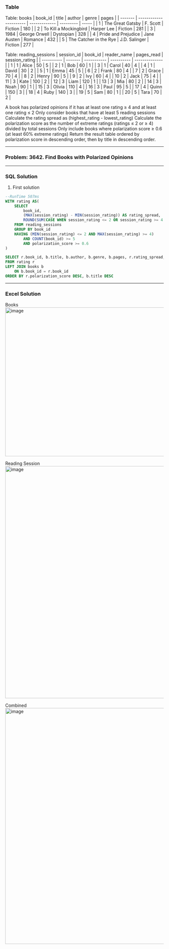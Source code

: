 ### Table

Table: books
| book_id | title | author | genre | pages |
| ------- | ---------------------- | ------------- | --------- | ----- |
| 1 | The Great Gatsby | F. Scott | Fiction | 180 |
| 2 | To Kill a Mockingbird | Harper Lee | Fiction | 281 |
| 3 | 1984 | George Orwell | Dystopian | 328 |
| 4 | Pride and Prejudice | Jane Austen | Romance | 432 |
| 5 | The Catcher in the Rye | J.D. Salinger | Fiction | 277 |

Table: reading_sessions
| session_id | book_id | reader_name | pages_read | session_rating |
| ---------- | ------- | ----------- | ---------- | -------------- |
| 1 | 1 | Alice | 50 | 5 |
| 2 | 1 | Bob | 60 | 1 |
| 3 | 1 | Carol | 40 | 4 |
| 4 | 1 | David | 30 | 2 |
| 5 | 1 | Emma | 45 | 5 |
| 6 | 2 | Frank | 80 | 4 |
| 7 | 2 | Grace | 70 | 4 |
| 8 | 2 | Henry | 90 | 5 |
| 9 | 2 | Ivy | 60 | 4 |
| 10 | 2 | Jack | 75 | 4 |
| 11 | 3 | Kate | 100 | 2 |
| 12 | 3 | Liam | 120 | 1 |
| 13 | 3 | Mia | 80 | 2 |
| 14 | 3 | Noah | 90 | 1 |
| 15 | 3 | Olivia | 110 | 4 |
| 16 | 3 | Paul | 95 | 5 |
| 17 | 4 | Quinn | 150 | 3 |
| 18 | 4 | Ruby | 140 | 3 |
| 19 | 5 | Sam | 80 | 1 |
| 20 | 5 | Tara | 70 | 2 |

A book has polarized opinions if it has at least one rating ≥ 4 and at least one rating ≤ 2
Only consider books that have at least 5 reading sessions
Calculate the rating spread as (highest_rating - lowest_rating)
Calculate the polarization score as the number of extreme ratings (ratings ≤ 2 or ≥ 4) divided by total sessions
Only include books where polarization score ≥ 0.6 (at least 60% extreme ratings)
Return the result table ordered by polarization score in descending order, then by title in descending order.

<hr>

### Problem: 3642. Find Books with Polarized Opinions

<hr>

### SQL Solution

1. First solution

```sql
--RunTime 507ms
WITH rating AS(
    SELECT
        book_id,
        (MAX(session_rating) - MIN(session_rating)) AS rating_spread,
        ROUND(SUM(CASE WHEN session_rating <= 2 OR session_rating >= 4 THEN 1 ELSE 0 END)/COUNT(book_id),2) AS polarization_score
    FROM reading_sessions
    GROUP BY book_id
    HAVING (MIN(session_rating) <= 2 AND MAX(session_rating) >= 4)
        AND COUNT(book_id) >= 5
        AND polarization_score >= 0.6
)

SELECT r.book_id, b.title, b.author, b.genre, b.pages, r.rating_spread, r.polarization_score
FROM rating r
LEFT JOIN books b
    ON b.book_id = r.book_id
ORDER BY r.polarization_score DESC, b.title DESC

```

<hr>

### Excel Solution
Books
<img width="1020" height="472" alt="image" src="https://github.com/user-attachments/assets/e4d553be-b888-4f4f-abef-46c16e1314b3" />

Reading Session
<img width="928" height="736" alt="image" src="https://github.com/user-attachments/assets/a3c01bba-5215-466c-9b31-504d16576e40" />

Combined
<img width="1020" height="748" alt="image" src="https://github.com/user-attachments/assets/94c6cb5e-6553-4cc7-a34c-1d373749af8d" />

